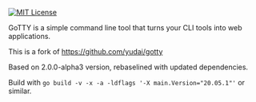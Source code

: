 [![MIT License](http://img.shields.io/badge/license-MIT-blue.svg?style=flat-square)][license]

[license]: https://github.com/yudai/gotty/blob/master/LICENSE

GoTTY is a simple command line tool that turns your CLI tools into web applications.

This is a fork of https://github.com/yudai/gotty

Based on 2.0.0-alpha3 version, rebaselined with updated dependencies.

Build with `go build -v -x -a -ldflags '-X main.Version="20.05.1"'` or similar.
